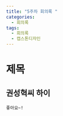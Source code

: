 ```yaml
---
title: "5주차 회의록 "
categories:
  - 회의록
tags:
  - 회의록
  - 캡스톤디자인
---
```


# 제목
## 권성혁씨 하이

```
좋아요~!
```
